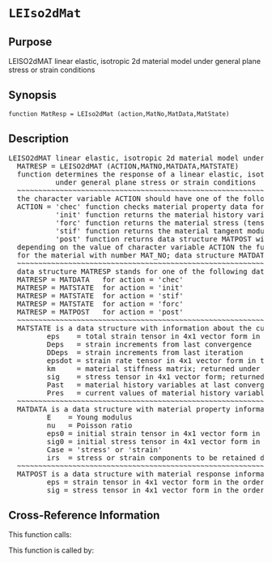 
<!-- <a name="_top"></a>
<div><a href="../../../_index.md">Home</a> &gt;  <a href="#">latest</a> &gt; <a href="#">Modeling_Library</a> &gt; <a href="_index.md">Material</a> &gt; LEIso2dMat.m</div> -->

<!--<table width="100%"><tr><td align="left"><a href="../../../_index.md"><img alt="<" border="0" src="../../../left.png">&nbsp;Master index</a></td>
<td align="right"><a href="_index.md">Index for latest\Modeling_Library\Material&nbsp;<img alt=">" border="0" src="../../../right.png"></a></td></tr></table>-->
# `LEIso2dMat`
<!-- <h1>LEIso2dMat
</h1> -->

## <a name="_name"></a>Purpose

<!-- <h2 id="purpose"><a name="_name"></a>Purpose</h2> -->

LEISO2dMAT linear elastic, isotropic 2d material model under general plane stress or strain conditions

<!-- <div class="box"><strong>LEISO2dMAT linear elastic, isotropic 2d material model under general plane stress or strain conditions</strong></div> -->

## <a name="_synopsis"></a>Synopsis

`function MatResp = LEIso2dMat (action,MatNo,MatData,MatState)` 
## <a name="_description"></a>Description

<pre class="comment">LEISO2dMAT linear elastic, isotropic 2d material model under general plane stress or strain conditions 
  MATRESP = LEISO2dMAT (ACTION,MATNO,MATDATA,MATSTATE)
  function determines the response of a linear elastic, isotropic material
           under general plane stress or strain conditions
  ~~~~~~~~~~~~~~~~~~~~~~~~~~~~~~~~~~~~~~~~~~~~~~~~~~~~~~~~~~~~~~~~~~~~~~~~~~~~~~~~~~~~~~~~~
  the character variable ACTION should have one of the following values
  ACTION = 'chec' function checks material property data for omissions and returns default values in MATDATA
           'init' function returns the material history variables in MATSTATE
           'forc' function returns the material stress (tensor) in MATSTATE
           'stif' function returns the material tangent modulus and the stress (tensor) in MATSTATE
           'post' function returns data structure MATPOST with post-processing information
  depending on the value of character variable ACTION the function returns information in data structure MATRESP
  for the material with number MAT_NO; data structure MATDATA supplies the material property data
  ~~~~~~~~~~~~~~~~~~~~~~~~~~~~~~~~~~~~~~~~~~~~~~~~~~~~~~~~~~~~~~~~~~~~~~~~~~~~~~~~~~~~~~~~~
  data structure MATRESP stands for one of the following data objects depending on value of ACTION 
  MATRESP = MATDATA   for action = 'chec'
  MATRESP = MATSTATE  for action = 'init'
  MATRESP = MATSTATE  for action = 'stif'
  MATRESP = MATSTATE  for action = 'forc'
  MATRESP = MATPOST   for action = 'post'
  ~~~~~~~~~~~~~~~~~~~~~~~~~~~~~~~~~~~~~~~~~~~~~~~~~~~~~~~~~~~~~~~~~~~~~~~~~~~~~~~~~~~~~~~~~
  MATSTATE is a data structure with information about the current material state in fields
         eps    = total strain tensor in 4x1 vector form in the order 11, 22, 33, 12
         Deps   = strain increments from last convergence
         DDeps  = strain increments from last iteration
         epsdot = strain rate tensor in 4x1 vector form in the order 11, 22, 33, 12
         km     = material stiffness matrix; returned under ACTION = 'stif'
         sig    = stress tensor in 4x1 vector form; returned under ACTION = 'stif' or 'forc'
         Past   = material history variables at last converged state
         Pres   = current values of material history variables
  ~~~~~~~~~~~~~~~~~~~~~~~~~~~~~~~~~~~~~~~~~~~~~~~~~~~~~~~~~~~~~~~~~~~~~~~~~~~~~~~~~~~~~~~~~
  MATDATA is a data structure with material property information; it has the fields
         E    = Young modulus
         nu   = Poisson ratio
         eps0 = initial strain tensor in 4x1 vector form in the order 11, 22, 33, 12
         sig0 = initial stress tensor in 4x1 vector form in the order 11, 22, 33, 12
         Case = 'stress' or 'strain'
         irs  = stress or strain components to be retained depending on Case
  ~~~~~~~~~~~~~~~~~~~~~~~~~~~~~~~~~~~~~~~~~~~~~~~~~~~~~~~~~~~~~~~~~~~~~~~~~~~~~~~~~~~~~~~~~
  MATPOST is a data structure with material response information for post-processing in fields
         eps = strain tensor in 4x1 vector form in the order 11, 22, 33, 12
         sig = stress tensor in 4x1 vector form in the order 11, 22, 33, 12</pre>
<!-- <div class="fragment"><pre class="comment">LEISO2dMAT linear elastic, isotropic 2d material model under general plane stress or strain conditions 
  MATRESP = LEISO2dMAT (ACTION,MATNO,MATDATA,MATSTATE)
  function determines the response of a linear elastic, isotropic material
           under general plane stress or strain conditions
  ~~~~~~~~~~~~~~~~~~~~~~~~~~~~~~~~~~~~~~~~~~~~~~~~~~~~~~~~~~~~~~~~~~~~~~~~~~~~~~~~~~~~~~~~~
  the character variable ACTION should have one of the following values
  ACTION = 'chec' function checks material property data for omissions and returns default values in MATDATA
           'init' function returns the material history variables in MATSTATE
           'forc' function returns the material stress (tensor) in MATSTATE
           'stif' function returns the material tangent modulus and the stress (tensor) in MATSTATE
           'post' function returns data structure MATPOST with post-processing information
  depending on the value of character variable ACTION the function returns information in data structure MATRESP
  for the material with number MAT_NO; data structure MATDATA supplies the material property data
  ~~~~~~~~~~~~~~~~~~~~~~~~~~~~~~~~~~~~~~~~~~~~~~~~~~~~~~~~~~~~~~~~~~~~~~~~~~~~~~~~~~~~~~~~~
  data structure MATRESP stands for one of the following data objects depending on value of ACTION 
  MATRESP = MATDATA   for action = 'chec'
  MATRESP = MATSTATE  for action = 'init'
  MATRESP = MATSTATE  for action = 'stif'
  MATRESP = MATSTATE  for action = 'forc'
  MATRESP = MATPOST   for action = 'post'
  ~~~~~~~~~~~~~~~~~~~~~~~~~~~~~~~~~~~~~~~~~~~~~~~~~~~~~~~~~~~~~~~~~~~~~~~~~~~~~~~~~~~~~~~~~
  MATSTATE is a data structure with information about the current material state in fields
         eps    = total strain tensor in 4x1 vector form in the order 11, 22, 33, 12
         Deps   = strain increments from last convergence
         DDeps  = strain increments from last iteration
         epsdot = strain rate tensor in 4x1 vector form in the order 11, 22, 33, 12
         km     = material stiffness matrix; returned under ACTION = 'stif'
         sig    = stress tensor in 4x1 vector form; returned under ACTION = 'stif' or 'forc'
         Past   = material history variables at last converged state
         Pres   = current values of material history variables
  ~~~~~~~~~~~~~~~~~~~~~~~~~~~~~~~~~~~~~~~~~~~~~~~~~~~~~~~~~~~~~~~~~~~~~~~~~~~~~~~~~~~~~~~~~
  MATDATA is a data structure with material property information; it has the fields
         E    = Young modulus
         nu   = Poisson ratio
         eps0 = initial strain tensor in 4x1 vector form in the order 11, 22, 33, 12
         sig0 = initial stress tensor in 4x1 vector form in the order 11, 22, 33, 12
         Case = 'stress' or 'strain'
         irs  = stress or strain components to be retained depending on Case
  ~~~~~~~~~~~~~~~~~~~~~~~~~~~~~~~~~~~~~~~~~~~~~~~~~~~~~~~~~~~~~~~~~~~~~~~~~~~~~~~~~~~~~~~~~
  MATPOST is a data structure with material response information for post-processing in fields
         eps = strain tensor in 4x1 vector form in the order 11, 22, 33, 12
         sig = stress tensor in 4x1 vector form in the order 11, 22, 33, 12</pre></div> -->

<!-- crossreference -->
## <a name="_cross"></a>Cross-Reference Information

This function calls:
<ul style="list-style-image:url(../../../matlabicon.gif)">
</ul>
This function is called by:
<ul style="list-style-image:url(../../../matlabicon.gif)">
</ul>
<!-- crossreference -->




<!-- <hr><address>Generated on Sun 20-Dec-2020 19:28:50 by <strong><a href="http://www.artefact.tk/software/matlab/m2html/" title="Matlab Documentation in HTML">m2html</a></strong> &copy; 2005</address> -->